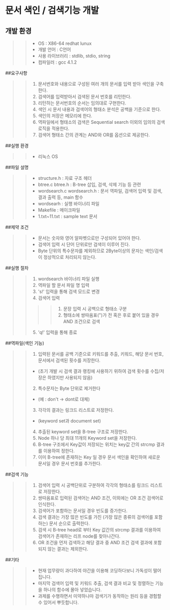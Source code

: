 # 문서 색인 / 검색기능 개발

## 개발 환경
>>* OS : X86-64 redhat lunux
>>* 개발 언어 : C언어
>>* 사용 라이브러리 : stdlib, stdio, string
>>* 컴파일러 : gcc 4.1.2

##요구사항
>>1. 문서번호와 내용으로 구성된 여러 개의 문서를 입력 받아 색인을 구축한다.
>>2. 검색어를 입력받아서 검색된 문서 번호를 리턴한다.
>>3. 리턴하는 문서번호의 순서는 임의대로 구현한다.
>>4. 색인 시 문서 내용과 검색어의 형태소 분석은 공백을 기준으로 한다.
>>5. 색인의 저장은 메모리에 한다.
>>6. 역파일에서 형태소의 검색은 Sequential search 이외의 임의의 검색 로직을 적용한다.
>>7. 검색어 형태소 간의 관계는 AND와 OR를 옵션으로 제공한다.
 
##실행 환경
>>* 리눅스 OS

##파일 설명
>>* structure.h : 자료 구조 헤더
>>* btree.c btree.h : B-tree 삽입, 검색, 삭제 기능 등 관련
>>* wordsearch.c wordsearch.h : 문서 역파일, 검색어 입력 및 검색, 결과 출력 등, main 함수
>>* wordsearh : 실행 바이너리 파일
>>* Makefile : 메이크파일
>>* 1.txt~11.txt : sample text 문서

##제약 조건
>>* 문서는 숫자와 영어 알파벳으로만 구성되어 있어야 한다.
>>* 검색어 입력 시 단어 단위로만 검색이 이루어 진다.
>>* Byte 단위의 특수문자를 제외하므로 2Byte이상의 문자는 색인/검색이 정상적으로 처리되지 않는다.
	

##실행 절차
>>1. wordsearch 바이너리 파일 실행
>>2. 역파일 할 문서 파일 명 입력
>>3. 's!' 입력을 통해 검색 모드로 변경
>>4. 검색어 입력
>>>>1) 문장 입력 시 공백으로 형태소 구분
>>>>2) 형태소에 쌍따옴표(")가 전 혹은 후로 붙어 있을 경우 AND 조건으로 검색
>>5. 'q!' 입력을 통해 종료


##역파일(색인 기능)
>>1. 입력된 문서를 공백 기준으로 키워드를 추출, 키워드, 해당 문서 번호, 문서에서 검색된 횟수를 저장한다.
>> * (초기 개발 시 검색 결과 랭킹에 사용하기 위하여 검색 횟수를 수집/저장은 하였지만 사용되지 않음)
>>2. 특수문자는 Byte 단위로 제거한다
>> * (예 : don't -> dont로 대체)
>>3. 각각의 결과는 링크드 리스트로 저정한다.
>> * (keyword set과 document set)
>>4. 추출된 keyword set을 B-tree 구조로 저장한다.
>>5. Node 하나 당 최대 11개의 Keyword set을 저장한다.
>>6. B-tree 구조에서 Key값이 저장되는 위치는 key값 간의 strcmp 결과를 이용하여 정한다.
>>7. 이미 B-tree에 존재하는 Key 일 경우 문서 색인을 확인하여 새로운 문서일 경우 문서 번호를 추가한다.


##검색 기능
>>1. 검색어 입력 시 공백단위로 구분하여 각각의 형태소를 링크드 리스트로 저장한다.
>>2. 쌍따옴표로 입력된 검색어는 AND 조건, 이외에는 OR 조건 검색어로 인식한다.
>>3. 검색어가 포함하는 문서일 경우 빈도를 증가한다.
>>4. 검색 결과는 가장 많은 빈도를 가진 (가장 많은 종류의 검색어를 포함하는) 문서 순으로 출력한다.
>>5. 검색 시 B-tree head로 부터 Key 값간의 strcmp 결과를 이용하여 검색어가 존재하는 리프 node를 찾아나간다.
>>6. OR 조건을 먼저 검색하고 해당 결과 중 AND 조건 검색 결과에 포함되지 않는 결과는 제외한다.


##기타
>>* 현재 업무량이 과다하여 야간을 이용해 코딩하다보니 가독성이 떨어집니다.
>>* 마지막 검색어 입력 및 키워드 추출, 검색 결과 비교 및 정렬하는 기능을 하나의 함수에 몰아 넣었습니다.
>>* 과제를 수행하면서 미약하나마 검색기가 동작하는 원리 등을 경험할 수 있어서 뿌듯합니다.



